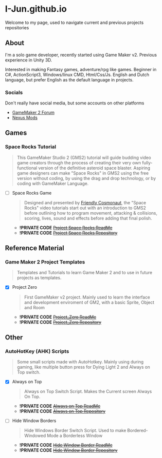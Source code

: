 # I-Jun.github.io
<!-- This is used as the Header with header text -->
Welcome to my page, used to navigate current and previous projects repositories


## About
I'm a solo game developer, recently started using Game Maker v2.
Previous experience in Unity 3D.

Interested in making Fantasy games, adventure/rpg like games.
Beginner in C#, ActionScript3, Windows/linux CMD, Html/Css/Js.
English and Dutch language, but prefer English as the default language in projects.

### Socials
Don't really have social media, but some accounts on other platforms
- [GameMaker 2 Forum](https://forum.yoyogames.com/index.php?members/i-jun.79328/)
- [Nexus Mods](https://www.nexusmods.com/users/1281304)

## Games
### Space Rocks Tutorial
> This GameMaker Studio 2 (GMS2) tutorial will guide budding video game creators through the process of creating their very own fully-functional version of the definitive asteroid space blaster. Aspiring game designers can make "Space Rocks" in GMS2 using the free version without coding, by using the drag and drop technology, or by coding with GameMaker Language.

 - [ ] Space Rocks Game
   > Designed and presented by [Friendly Cosmonaut](https://www.youtube.com/channel/UCKCKHxkH8zqV9ltWZw0JFig), the "Space Rocks" video tutorials start out with an introduction to GMS2 before outlining how to program movement, attacking & collisions, scoring, lives, sound and effects before adding that final polish.
   
   - **!PRIVATE CODE** ~~[Project Space Rocks ReadMe](https://github.com/I-Jun/GameMaker2/game_SpaceRocks#README.md)~~
   - **!PRIVATE CODE** ~~[Project Space Rocks Repository](https://github.com/I-Jun/GameMaker2/game_SpaceRocks)~~

<!--  END OF SECTION -->

## Reference Material
### Game Maker 2 Project Templates
> Templates and Tutorials to learn Game Maker 2 and to use in future projects as templates.
 - [x] Project Zero
   > First GameMaker v2 project. Mainly used to learn the interface and development enviroment of GM2, with a basic Sprite, Object and Room
   
    - **!PRIVATE CODE** ~~[Project_Zero ReadMe](https://github.com/I-Jun/GameMaker2/Project_Zero#README.md)~~
    - **!PRIVATE CODE** ~~[Project_Zero Repository](https://github.com/I-Jun/GameMaker2/Project_Zero)~~

<!--  END OF SECTION -->

## Other
### AutoHotKey (AHK) Scripts 
> Some small scripts made with AutoHotkey. Mainly using during gaming, like multiple button press for Dying Light 2 and Always on Top switch.

 - [x] Always on Top
   > Always on Top Switch Script. Makes the Current screen Always On Top.
   
    - **!PRIVATE CODE** ~~[Always on Top ReadMe](https://github.com/I-Jun/AutoHotkey-Scripts#README.md)~~
    - **!PRIVATE CODE** ~~[Always on Top Repository](https://github.com/I-Jun/AutoHotkey-Scripts)~~
 - [ ] Hide Window Borders
   > Hide Windows Border Switch Script. Used to make Bordered-Windowed Mode a Borderless Window
   
    - **!PRIVATE CODE** ~~[Hide Window Border ReadMe](https://github.com/I-Jun/AutoHotkey-Scripts#README.md)~~
    - **!PRIVATE CODE** ~~[Hide Window Border Repository](https://github.com/I-Jun/AutoHotkey-Scripts)~~

<!--  END OF SECTION -->
#


<!--
# H1 TITLE
## H2 SUBTITLE
### PROJECT_NAME
> PROJECT_DESCRIPTION: Lorem ipsum dolor sit amet. Est iste officiis et labore pariatur et voluptatem adipisci! Est dolorem ducimus hic numquam alias et galisum recusandae est illum Quis. Et doloribus internos rem impedit tenetur est odio facilis.

 - [x] PROJECT_FASE_01
   > FASE_01_DESCRIPTION: Lorem ipsum dolor sit amet. Est iste officiis et labore pariatur et voluptatem adipisci! Est dolorem ducimus hic numquam alias et galisum recusandae est illum Quis. Et doloribus internos rem impedit tenetur est odio facilis.
   
    - [FASE_01_README](https://github.com/I-Jun/"PROJECT_NAME"#README.md)
    - [FASE_01_REPOSITORY](https://github.com/I-Jun/"PROJECT_NAME")
 - [ ] PROJECT_FASE_02
   > FASE_02_DESCRIPTION: Lorem ipsum dolor sit amet. Est iste officiis et labore pariatur et voluptatem adipisci! Est dolorem ducimus hic numquam alias et galisum recusandae est illum Quis. Et doloribus internos rem impedit tenetur est odio facilis.
   
    - [FASE_02_README](https://github.com/I-Jun/"PROJECT_FASE_02/PROJECT_NAME"#README.md)
    - [FASE_02_REPOSITORY(https://github.com/I-Jun/"PROJECT_FASE_02/PROJECT_NAME")
 --><!--  END OF SECTION -->
